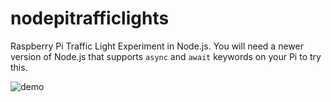 # nodepitrafficlights

Raspberry Pi Traffic Light Experiment in Node.js.  You will need a newer version of Node.js that supports `async` and `await` keywords on your Pi to try this.

![demo](demo.gif)
